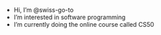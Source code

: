 -  Hi, I’m @swiss-go-to
-  I’m interested in software programming
-  I’m currently doing the online course called CS50 
